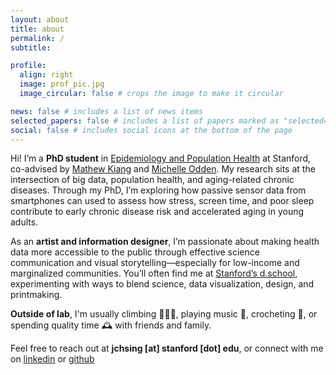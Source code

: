 ```yaml
---
layout: about
title: about
permalink: /
subtitle:

profile:
  align: right
  image: prof_pic.jpg
  image_circular: false # crops the image to make it circular

news: false # includes a list of news items
selected_papers: false # includes a list of papers marked as "selected={true}"
social: false # includes social icons at the bottom of the page
---
```


Hi! I’m a **PhD student** in [Epidemiology and Population Health](https://med.stanford.edu/epidemiology-dept.html) at Stanford, co-advised by [Mathew Kiang](https://mathewkiang.com/aboutme/) and [Michelle Odden](https://profiles.stanford.edu/michelle-odden). My research sits at the intersection of big data, population health, and aging-related chronic diseases. Through my PhD, I’m exploring how passive sensor data from smartphones can used to assess how stress, screen time, and poor sleep contribute to early chronic disease risk and accelerated aging in young adults.

As an **artist and information designer**, I’m passionate about making health data more accessible to the public through effective science communication and visual storytelling—especially for low-income and marginalized communities. You’ll often find me at [Stanford’s d.school](https://dschool.stanford.edu/), experimenting with ways to blend science, data visualization, design, and printmaking.

**Outside of lab**, I'm usually climbing 🧗🏻‍♀️, playing music 🎻, crocheting 🧶, or spending quality time 🕰️ with friends and family.

Feel free to reach out at **jchsing [at] stanford [dot] edu**, or connect with me on [linkedin](https://www.linkedin.com/in/julianna-hsing/) or [github](https://github.com/jchsing)
